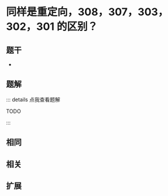 # 同样是重定向，308，307，303，302，301 的区别？


## 题干

- 



## 题解

::: details 点我查看题解

  TODO

:::



## 相同


## 相关


## 扩展

